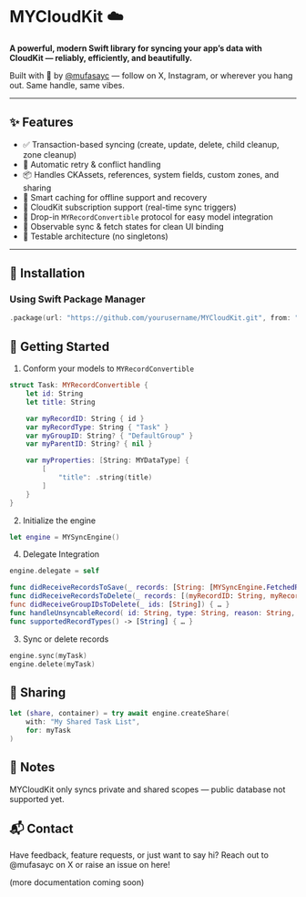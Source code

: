 # MYCloudKit ☁️

**A powerful, modern Swift library for syncing your app’s data with CloudKit — reliably, efficiently, and beautifully.**

Built with 💙 by [@mufasayc](https://x.com/mufasayc) — follow on X, Instagram, or wherever you hang out. Same handle, same vibes.

---

## ✨ Features

- ✅ Transaction-based syncing (create, update, delete, child cleanup, zone cleanup)
- 🔁 Automatic retry & conflict handling
- 📦 Handles CKAssets, references, system fields, custom zones, and sharing
- 🧠 Smart caching for offline support and recovery
- 📡 CloudKit subscription support (real-time sync triggers)
- 🧩 Drop-in `MYRecordConvertible` protocol for easy model integration
- 👀 Observable sync & fetch states for clean UI binding
- 🧪 Testable architecture (no singletons)

---

## 🧱 Installation

### Using Swift Package Manager

```swift
.package(url: "https://github.com/yourusername/MYCloudKit.git", from: "1.0.0")
```

## 🚀 Getting Started
1. Conform your models to `MYRecordConvertible`
```swift
struct Task: MYRecordConvertible {
    let id: String
    let title: String

    var myRecordID: String { id }
    var myRecordType: String { "Task" }
    var myGroupID: String? { "DefaultGroup" }
    var myParentID: String? { nil }

    var myProperties: [String: MYDataType] {
        [
            "title": .string(title)
        ]
    }
}
```

2. Initialize the engine
```swift
let engine = MYSyncEngine()
```

4. Delegate Integration
```swift
engine.delegate = self

func didReceiveRecordsToSave(_ records: [String: [MYSyncEngine.FetchedRecord]]) { … }
func didReceiveRecordsToDelete(_ records: [(myRecordID: String, myRecordType: String)]) { … }
func didReceiveGroupIDsToDelete(_ ids: [String]) { … }
func handleUnsyncableRecord( id: String, type: String, reason: String, error: Error) -> [any MYRecordConvertible]? { … }
func supportedRecordTypes() -> [String] { … }
```

3. Sync or delete records
```swift
engine.sync(myTask)
engine.delete(myTask)
```

## 🔄 Sharing
```swift
let (share, container) = try await engine.createShare(
    with: "My Shared Task List",
    for: myTask
)
```

## 🔐 Notes
MYCloudKit only syncs private and shared scopes — public database not supported yet.

## 📬 Contact
Have feedback, feature requests, or just want to say hi?
Reach out to @mufasayc on X or raise an issue on here!

(more documentation coming soon)
